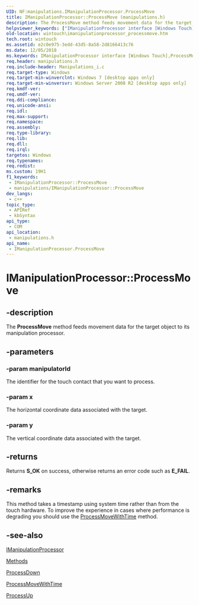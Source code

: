 ```yaml
---
UID: NF:manipulations.IManipulationProcessor.ProcessMove
title: IManipulationProcessor::ProcessMove (manipulations.h)
description: The ProcessMove method feeds movement data for the target object to its manipulation processor.
helpviewer_keywords: ["IManipulationProcessor interface [Windows Touch]","ProcessMove method","IManipulationProcessor.ProcessMove","IManipulationProcessor::ProcessMove","ProcessMove","ProcessMove method [Windows Touch]","ProcessMove method [Windows Touch]","IManipulationProcessor interface","manipulations/IManipulationProcessor::ProcessMove","wintouch.imanipulationprocessor_processmove"]
old-location: wintouch\imanipulationprocessor_processmove.htm
tech.root: wintouch
ms.assetid: e2c0e975-3edd-43d5-8a58-2d8166413c76
ms.date: 12/05/2018
ms.keywords: IManipulationProcessor interface [Windows Touch],ProcessMove method, IManipulationProcessor.ProcessMove, IManipulationProcessor::ProcessMove, ProcessMove, ProcessMove method [Windows Touch], ProcessMove method [Windows Touch],IManipulationProcessor interface, manipulations/IManipulationProcessor::ProcessMove, wintouch.imanipulationprocessor_processmove
req.header: manipulations.h
req.include-header: Manipulations_i.c
req.target-type: Windows
req.target-min-winverclnt: Windows 7 [desktop apps only]
req.target-min-winversvr: Windows Server 2008 R2 [desktop apps only]
req.kmdf-ver: 
req.umdf-ver: 
req.ddi-compliance: 
req.unicode-ansi: 
req.idl: 
req.max-support: 
req.namespace: 
req.assembly: 
req.type-library: 
req.lib: 
req.dll: 
req.irql: 
targetos: Windows
req.typenames: 
req.redist: 
ms.custom: 19H1
f1_keywords:
 - IManipulationProcessor::ProcessMove
 - manipulations/IManipulationProcessor::ProcessMove
dev_langs:
 - c++
topic_type:
 - APIRef
 - kbSyntax
api_type:
 - COM
api_location:
 - manipulations.h
api_name:
 - IManipulationProcessor.ProcessMove
---
```


# IManipulationProcessor::ProcessMove


## -description

The <b>ProcessMove</b> method feeds movement data for the target object to its manipulation processor.

## -parameters

### -param manipulatorId

The identifier for the touch contact that you want to process.

### -param x

The horizontal coordinate data associated with the target.

### -param y

The vertical coordinate data associated with the target.

## -returns

Returns <b>S_OK</b> on success, otherwise returns an error code such as <b>E_FAIL</b>.

## -remarks

This method takes a timestamp using system time rather than from the touch hardware. To improve the experience in 
    cases where performance is degrading you should use the <a href="/windows/desktop/api/manipulations/nf-manipulations-imanipulationprocessor-processmovewithtime">ProcessMoveWithTime</a> method.

## -see-also

<a href="/windows/desktop/api/manipulations/nn-manipulations-imanipulationprocessor">IManipulationProcessor</a>



<a href="/windows/desktop/wintouch/mtmethods">Methods</a>



<a href="/windows/desktop/api/manipulations/nf-manipulations-imanipulationprocessor-processdown">ProcessDown</a>



<a href="/windows/desktop/api/manipulations/nf-manipulations-imanipulationprocessor-processmovewithtime">ProcessMoveWithTime</a>



<a href="/windows/desktop/api/manipulations/nf-manipulations-imanipulationprocessor-processup">ProcessUp</a>